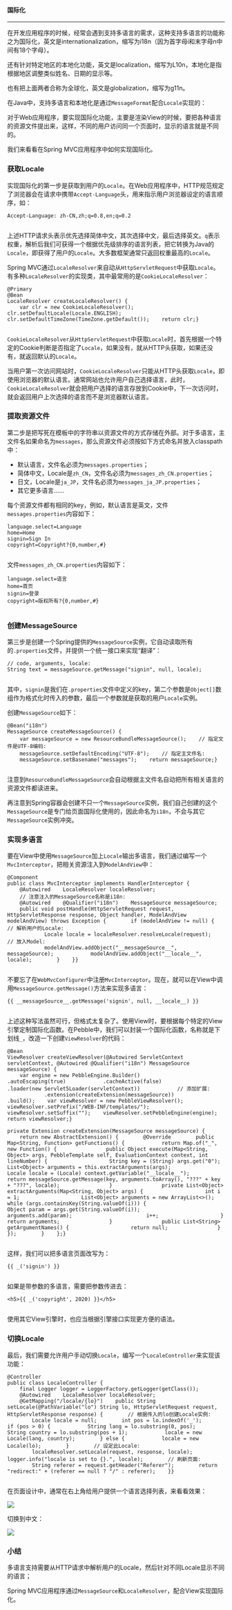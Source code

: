 #### 国际化

* * *

在开发应用程序的时候，经常会遇到支持多语言的需求，这种支持多语言的功能称之为国际化，英文是internationalization，缩写为i18n（因为首字母i和末字母n中间有18个字母）。

还有针对特定地区的本地化功能，英文是localization，缩写为L10n，本地化是指根据地区调整类似姓名、日期的显示等。

也有把上面两者合称为全球化，英文是globalization，缩写为g11n。

在Java中，支持多语言和本地化是通过`MessageFormat`配合`Locale`实现的：


对于Web应用程序，要实现国际化功能，主要是渲染View的时候，要把各种语言的资源文件提出来，这样，不同的用户访问同一个页面时，显示的语言就是不同的。

我们来看看在Spring MVC应用程序中如何实现国际化。

### 获取Locale

实现国际化的第一步是获取到用户的`Locale`。在Web应用程序中，HTTP规范规定了浏览器会在请求中携带`Accept-Language`头，用来指示用户浏览器设定的语言顺序，如：

```  
Accept-Language: zh-CN,zh;q=0.8,en;q=0.2  
  
```

上述HTTP请求头表示优先选择简体中文，其次选择中文，最后选择英文。`q`表示权重，解析后我们可获得一个根据优先级排序的语言列表，把它转换为Java的`Locale`，即获得了用户的`Locale`。大多数框架通常只返回权重最高的`Locale`。

Spring MVC通过`LocaleResolver`来自动从`HttpServletRequest`中获取`Locale`。有多种`LocaleResolver`的实现类，其中最常用的是`CookieLocaleResolver`：

```  
@Primary  
@Bean  
LocaleResolver createLocaleResolver() {  
    var clr = new CookieLocaleResolver();    clr.setDefaultLocale(Locale.ENGLISH);    clr.setDefaultTimeZone(TimeZone.getDefault());    return clr;}  
  
```

`CookieLocaleResolver`从`HttpServletRequest`中获取`Locale`时，首先根据一个特定的Cookie判断是否指定了`Locale`，如果没有，就从HTTP头获取，如果还没有，就返回默认的`Locale`。

当用户第一次访问网站时，`CookieLocaleResolver`只能从HTTP头获取`Locale`，即使用浏览器的默认语言。通常网站也允许用户自己选择语言，此时，`CookieLocaleResolver`就会把用户选择的语言存放到Cookie中，下一次访问时，就会返回用户上次选择的语言而不是浏览器默认语言。

### 提取资源文件

第二步是把写死在模板中的字符串以资源文件的方式存储在外部。对于多语言，主文件名如果命名为`messages`，那么资源文件必须按如下方式命名并放入classpath中：

*   默认语言，文件名必须为`messages.properties`；
*   简体中文，Locale是`zh_CN`，文件名必须为`messages_zh_CN.properties`；
*   日文，Locale是`ja_JP`，文件名必须为`messages_ja_JP.properties`；
*   其它更多语言……

每个资源文件都有相同的key，例如，默认语言是英文，文件`messages.properties`内容如下：

```  
language.select=Language  
home=Home  
signin=Sign In  
copyright=Copyright?{0,number,#}  
  
```

文件`messages_zh_CN.properties`内容如下：

```  
language.select=语言  
home=首页  
signin=登录  
copyright=版权所有?{0,number,#}  
  
```

### 创建MessageSource

第三步是创建一个Spring提供的`MessageSource`实例，它自动读取所有的`.properties`文件，并提供一个统一接口来实现“翻译”：

```  
// code, arguments, locale:  
String text = messageSource.getMessage("signin", null, locale);  
  
```

其中，`signin`是我们在`.properties`文件中定义的key，第二个参数是`Object[]`数组作为格式化时传入的参数，最后一个参数就是获取的用户`Locale`实例。

创建`MessageSource`如下：

```  
@Bean("i18n")  
MessageSource createMessageSource() {  
    var messageSource = new ResourceBundleMessageSource();    // 指定文件是UTF-8编码:  
    messageSource.setDefaultEncoding("UTF-8");    // 指定主文件名:  
    messageSource.setBasename("messages");    return messageSource;}  
  
```

注意到`ResourceBundleMessageSource`会自动根据主文件名自动把所有相关语言的资源文件都读进来。

再注意到Spring容器会创建不只一个`MessageSource`实例，我们自己创建的这个`MessageSource`是专门给页面国际化使用的，因此命名为`i18n`，不会与其它`MessageSource`实例冲突。

### 实现多语言

要在View中使用`MessageSource`加上`Locale`输出多语言，我们通过编写一个`MvcInterceptor`，把相关资源注入到`ModelAndView`中：

```  
@Component  
public class MvcInterceptor implements HandlerInterceptor {  
    @Autowired    LocaleResolver localeResolver;  
    // 注意注入的MessageSource名称是i18n:  
    @Autowired    @Qualifier("i18n")    MessageSource messageSource;  
    public void postHandle(HttpServletRequest request, HttpServletResponse response, Object handler, ModelAndView modelAndView) throws Exception {        if (modelAndView != null) {            // 解析用户的Locale:  
            Locale locale = localeResolver.resolveLocale(request);            // 放入Model:  
            modelAndView.addObject("__messageSource__", messageSource);            modelAndView.addObject("__locale__", locale);        }    }}  
  
```

不要忘了在`WebMvcConfigurer`中注册`MvcInterceptor`。现在，就可以在View中调用`MessageSource.getMessage()`方法来实现多语言：

```  
{{ __messageSource__.getMessage('signin', null, __locale__) }}  
  
```

上述这种写法虽然可行，但格式太复杂了。使用View时，要根据每个特定的View引擎定制国际化函数。在Pebble中，我们可以封装一个国际化函数，名称就是下划线`_`，改造一下创建`ViewResolver`的代码：

```  
@Bean  
ViewResolver createViewResolver(@Autowired ServletContext servletContext, @Autowired @Qualifier("i18n") MessageSource messageSource) {  
    var engine = new PebbleEngine.Builder()            .autoEscaping(true)            .cacheActive(false)            .loader(new Servlet5Loader(servletContext))            // 添加扩展:  
            .extension(createExtension(messageSource))            .build();    var viewResolver = new PebbleViewResolver();    viewResolver.setPrefix("/WEB-INF/templates/");    viewResolver.setSuffix("");    viewResolver.setPebbleEngine(engine);    return viewResolver;}  
  
private Extension createExtension(MessageSource messageSource) {  
    return new AbstractExtension() {        @Override        public Map<String, Function> getFunctions() {            return Map.of("_", new Function() {                public Object execute(Map<String, Object> args, PebbleTemplate self, EvaluationContext context, int lineNumber) {                    String key = (String) args.get("0");                    List<Object> arguments = this.extractArguments(args);                    Locale locale = (Locale) context.getVariable("__locale__");                    return messageSource.getMessage(key, arguments.toArray(), "???" + key + "???", locale);                }                private List<Object> extractArguments(Map<String, Object> args) {                    int i = 1;                    List<Object> arguments = new ArrayList<>();                    while (args.containsKey(String.valueOf(i))) {                        Object param = args.get(String.valueOf(i));                        arguments.add(param);                        i++;                    }                    return arguments;                }                public List<String> getArgumentNames() {                    return null;                }            });        }    };}  
  
```

这样，我们可以把多语言页面改写为：

```  
{{ _('signin') }}  
  
```

如果是带参数的多语言，需要把参数传进去：

```  
<h5>{{ _('copyright', 2020) }}</h5>  
  
```

使用其它View引擎时，也应当根据引擎接口实现更方便的语法。

### 切换Locale

最后，我们需要允许用户手动切换`Locale`，编写一个`LocaleController`来实现该功能：

```  
@Controller  
public class LocaleController {  
    final Logger logger = LoggerFactory.getLogger(getClass());  
    @Autowired    LocaleResolver localeResolver;  
    @GetMapping("/locale/{lo}")    public String setLocale(@PathVariable("lo") String lo, HttpServletRequest request, HttpServletResponse response) {        // 根据传入的lo创建Locale实例:  
        Locale locale = null;        int pos = lo.indexOf('_');        if (pos > 0) {            String lang = lo.substring(0, pos);            String country = lo.substring(pos + 1);            locale = new Locale(lang, country);        } else {            locale = new Locale(lo);        }        // 设定此Locale:  
        localeResolver.setLocale(request, response, locale);        logger.info("locale is set to {}.", locale);        // 刷新页面:  
        String referer = request.getHeader("Referer");        return "redirect:" + (referer == null ? "/" : referer);    }}  
  
```

在页面设计中，通常在右上角给用户提供一个语言选择列表，来看看效果：


![](https://java-tutorial.oss-cn-shanghai.aliyuncs.com/20230416194544.png)

切换到中文：


![](https://java-tutorial.oss-cn-shanghai.aliyuncs.com/20230416194602.png)

### 小结

多语言支持需要从HTTP请求中解析用户的Locale，然后针对不同Locale显示不同的语言；

Spring MVC应用程序通过`MessageSource`和`LocaleResolver`，配合View实现国际化。